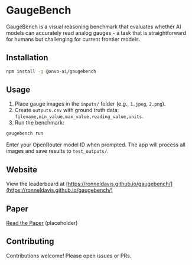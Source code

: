 # GaugeBench

GaugeBench is a visual reasoning benchmark that evaluates whether AI models can accurately read analog gauges - a task that is straightforward for humans but challenging for current frontier models.

## Installation

```bash
npm install -g @onvo-ai/gaugebench
```

## Usage

1. Place gauge images in the `inputs/` folder (e.g., `1.jpeg`, `2.png`).
2. Create `outputs.csv` with ground truth data: `filename,min_value,max_value,reading_value,units`.
3. Run the benchmark:

```bash
gaugebench run
```

Enter your OpenRouter model ID when prompted. The app will process all images and save results to `test_outputs/`.

## Website

View the leaderboard at [https://ronneldavis.github.io/gaugebench/](https://ronneldavis.github.io/gaugebench/)

## Paper

[Read the Paper](https://gaugebench.ai/GaugeBench.pdf) (placeholder)

## Contributing

Contributions welcome! Please open issues or PRs.
